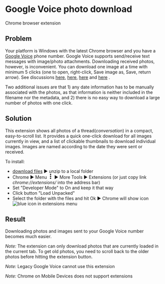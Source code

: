 Google Voice photo download
=====================
Chrome browser extension

## Problem
Your platform is Windows with the latest Chrome browser and you have a [Google Voice](https://voice.google.com/messages) phone number.
Google Voice supports send/receive text messages with image/photo attachments. Downloading received photos, however, is inconvenient. You can download one image at a time with minimum 5 clicks (one to open, right-click, Save image as, Save, return arrow).
See discussions 
[here](https://productforums.google.com/forum/#!topic/voice/1jWD3JB9p-E),
[here](https://productforums.google.com/forum/#!topic/voice/6AB1v7nryTY),
[here](https://productforums.google.com/forum/#!topic/voice/o0SaZtTsXtk) and
[here](https://productforums.google.com/forum/#!topic/voice/O-R0duG2Xjo)
.

Two additional issues are that 1) any date information has to be manually
associated with the photos, as that information is neither included in the
filename nor the metadata, and 2) there is no easy way to download a large
number of photos with one click.

## Solution

This extension shows all photos of a thread(*conversation*) in a compact,
easy-to-scroll list. It provides a quick one-click download for all images
currently in view, and a list of clickable thumbnails to download individual
images. Images are named according to the date they were sent or received.

To install:
 * [download files](gvphoto.zip?raw=true) ►  unzip to a local folder
 * Chrome ►  Menu ![3 dots](src/three-dots.png?raw=true) ►  More Tools ►  Extensions (or just copy link *chrome://extensions/* into the address bar)
 * Set "Developer Mode" to On and keep it that way
 * Click button "Load Unpacked"
 * Select the folder with the files and hit Ok ► Chrome will show icon ![blue
   icon](src/gvphoto16.png?raw=true) in extensions menu

## Result

Downloading photos and images sent to your Google Voice number becomes much easier.

<!-- JFIF issue has been fixed.
*Note:* If your photo files download automatically with extension *.jfif*, here is a [fix for Windows 10](https://www.cnet.com/forums/discussions/jpeg-to-jfif-automatically-help):
<br />Hit the Windows key ►  enter 'regedit' ►  regedit opens ►
HKEY_CLASSES_ROOT ►  MIME ►  DATABASE ►  Content type ►  image/jpeg ►  change
"extension" value from *.jfif* to *.jpg* -->

*Note:* The extension can only download photos that are currently loaded in the
current tab. To get old photos, you need to scroll back to the older photos
before hitting the extension button.

*Note:* Legacy Google Voice cannot use this extension

*Note:* Chrome on Mobile Devices does not support extensions


&emsp;
